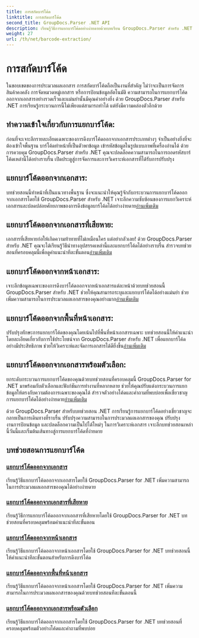 ```yaml
---
title: การสกัดบาร์โค้ด
linktitle: การสกัดบาร์โค้ด
second_title: GroupDocs.Parser .NET API
description: เรียนรู้วิธีการแยกบาร์โค้ดอย่างง่ายดายด้วยบทเรียน GroupDocs.Parser สำหรับ .NET เพิ่มความสามารถในการประมวลผลเอกสารของคุณทันที!
weight: 27
url: /th/net/barcode-extraction/
---
```


# การสกัดบาร์โค้ด


ในขอบเขตของการประมวลผลเอกสาร การสกัดบาร์โค้ดถือเป็นงานที่สำคัญ ไม่ว่าจะเป็นการจัดการสินค้าคงคลัง การจัดหมวดหมู่เอกสาร หรือการป้อนข้อมูลอัตโนมัติ ความสามารถในการแยกบาร์โค้ดออกจากเอกสารอย่างรวดเร็วและแม่นยำนั้นมีคุณค่าอย่างยิ่ง ด้วย GroupDocs.Parser สำหรับ .NET การเรียนรู้กระบวนการนี้ไม่เพียงแต่สามารถทำได้ แต่ยังมีความคล่องตัวอีกด้วย

## ทำความเข้าใจเกี่ยวกับการแยกบาร์โค้ด:

ก่อนที่จะเจาะลึกรายละเอียดเฉพาะของการดึงบาร์โค้ดออกจากเอกสารประเภทต่างๆ จำเป็นอย่างยิ่งที่จะต้องเข้าใจพื้นฐาน บาร์โค้ดทำหน้าที่เป็นตัวพาข้อมูล เข้ารหัสข้อมูลในรูปแบบภาพที่เครื่องอ่านได้ ด้วยการควบคุม GroupDocs.Parser สำหรับ .NET คุณจะปลดล็อคความสามารถในการถอดรหัสบาร์โค้ดเหล่านี้ได้อย่างราบรื่น เปิดประตูสู่การจัดการและการวิเคราะห์เอกสารที่ได้รับการปรับปรุง

## แยกบาร์โค้ดออกจากเอกสาร:
 บทช่วยสอนนี้ทำหน้าที่เป็นแนวทางพื้นฐาน ซึ่งจะแนะนำให้คุณรู้จักกับกระบวนการแยกบาร์โค้ดออกจากเอกสารโดยใช้ GroupDocs.Parser สำหรับ .NET เจาะลึกความซับซ้อนของการแยกวิเคราะห์เอกสารและปลดปล่อยศักยภาพของการดึงข้อมูลบาร์โค้ดได้อย่างง่ายดาย[อ่านเพิ่มเติม](./extract-barcodes-from-document/)

## แยกบาร์โค้ดออกจากเอกสารที่เสียหาย:
เอกสารที่เสียหายก่อให้เกิดความท้าทายที่ไม่เหมือนใคร แต่อย่ากลัวเลย! ด้วย GroupDocs.Parser สำหรับ .NET คุณจะได้เรียนรู้วิธีนำทางอุปสรรคเหล่านี้และแยกบาร์โค้ดได้อย่างราบรื่น สำรวจบทช่วยสอนที่ครอบคลุมนี้เพื่อดูคำแนะนำทีละขั้นตอน[อ่านเพิ่มเติม](./extract-barcodes-from-corrupted-document/)

## แยกบาร์โค้ดออกจากหน้าเอกสาร:
 เจาะลึกข้อมูลเฉพาะของการดึงบาร์โค้ดออกจากหน้าเอกสารแต่ละหน้าด้วยบทช่วยสอนนี้ GroupDocs.Parser สำหรับ .NET ช่วยให้คุณสามารถระบุและแยกบาร์โค้ดได้อย่างแม่นยำ ช่วยเพิ่มความสามารถในการประมวลผลเอกสารของคุณอย่างมาก[อ่านเพิ่มเติม](./extract-barcodes-from-document-page/)

## แยกบาร์โค้ดออกจากพื้นที่หน้าเอกสาร:
 ปรับปรุงทักษะการแยกบาร์โค้ดของคุณโดยเน้นไปที่พื้นที่หน้าเอกสารเฉพาะ บทช่วยสอนนี้ให้คำแนะนำโดยละเอียดเกี่ยวกับการใช้ประโยชน์จาก GroupDocs.Parser สำหรับ .NET เพื่อแยกบาร์โค้ดอย่างมีประสิทธิภาพ ช่วยให้วิเคราะห์และจัดการเอกสารได้ดียิ่งขึ้น[อ่านเพิ่มเติม](./extract-barcodes-from-document-page-area/)

## แยกบาร์โค้ดออกจากเอกสารพร้อมตัวเลือก:
ยกระดับกระบวนการแยกบาร์โค้ดของคุณด้วยบทช่วยสอนที่ครอบคลุมนี้ GroupDocs.Parser for .NET มาพร้อมกับตัวเลือกและฟังก์ชันการทำงานที่หลากหลาย ช่วยให้คุณปรับแต่งกระบวนการแยกข้อมูลให้ตรงกับความต้องการเฉพาะของคุณได้ สำรวจตัวอย่างโค้ดและคำถามที่พบบ่อยเพื่อเชี่ยวชาญการแยกบาร์โค้ดได้อย่างง่ายดาย[อ่านเพิ่มเติม](./extract-barcodes-from-document-with-options/)

ด้วย GroupDocs.Parser สำหรับบทช่วยสอน .NET การเรียนรู้การแยกบาร์โค้ดอย่างเชี่ยวชาญจะกลายเป็นการเดินทางที่ราบรื่น ปรับปรุงความสามารถในการประมวลผลเอกสารของคุณ ปรับปรุงงานการป้อนข้อมูล และปลดล็อกความเป็นไปได้ใหม่ๆ ในการวิเคราะห์เอกสาร เจาะลึกบทช่วยสอนเหล่านี้วันนี้และเริ่มต้นเส้นทางสู่การแยกบาร์โค้ดที่ง่ายดาย
## บทช่วยสอนการแยกบาร์โค้ด
### [แยกบาร์โค้ดออกจากเอกสาร](./extract-barcodes-from-document/)
เรียนรู้วิธีแยกบาร์โค้ดออกจากเอกสารโดยใช้ GroupDocs.Parser for .NET เพิ่มความสามารถในการประมวลผลเอกสารของคุณได้อย่างง่ายดาย
### [แยกบาร์โค้ดออกจากเอกสารที่เสียหาย](./extract-barcodes-from-corrupted-document/)
เรียนรู้วิธีการแยกบาร์โค้ดออกจากเอกสารที่เสียหายโดยใช้ GroupDocs.Parser for .NET บทช่วยสอนที่ครอบคลุมพร้อมคำแนะนำทีละขั้นตอน
### [แยกบาร์โค้ดออกจากหน้าเอกสาร](./extract-barcodes-from-document-page/)
เรียนรู้วิธีแยกบาร์โค้ดออกจากหน้าเอกสารโดยใช้ GroupDocs.Parser for .NET บทช่วยสอนนี้ให้คำแนะนำทีละขั้นตอนสำหรับการดึงบาร์โค้ด
### [แยกบาร์โค้ดออกจากพื้นที่หน้าเอกสาร](./extract-barcodes-from-document-page-area/)
เรียนรู้วิธีแยกบาร์โค้ดออกจากหน้าเอกสารโดยใช้ GroupDocs.Parser for .NET เพิ่มความสามารถในการประมวลผลเอกสารของคุณด้วยบทช่วยสอนทีละขั้นตอนนี้
### [แยกบาร์โค้ดออกจากเอกสารพร้อมตัวเลือก](./extract-barcodes-from-document-with-options/)
เรียนรู้วิธีแยกบาร์โค้ดออกจากเอกสารโดยใช้ GroupDocs.Parser for .NET บทช่วยสอนที่ครอบคลุมพร้อมตัวอย่างโค้ดและคำถามที่พบบ่อย